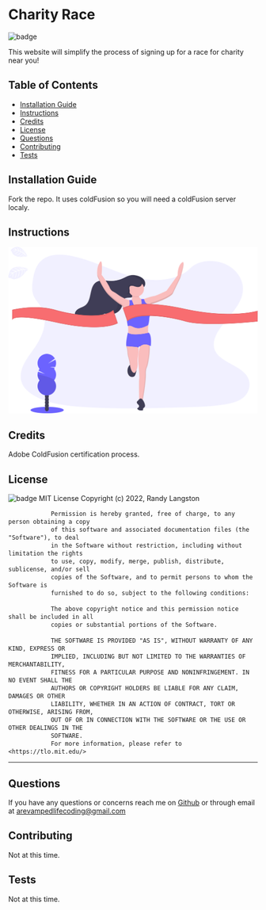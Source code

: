# Charity Race
![badge](https://img.shields.io/badge/License-MIT-brightgreen)
    
This website will simplify the process of signing up for a race for charity near you!
   
## Table of Contents
* [Installation Guide](#installation)
* [Instructions](#instructions)
* [Credits](#credits)
* [License](#license)
* [Questions](#questions)
* [Contributing](#contributing)
* [Tests](#tests)
    
## Installation Guide
Fork the repo. It uses coldFusion so you will need a coldFusion server  localy. 
## Instructions
![alt text](./client/assets/img/finishLine.svg)
## Credits
Adobe ColdFusion certification process.
## License
![badge](https://img.shields.io/badge/License-MIT-brightgreen)
MIT License
                Copyright (c) 2022, Randy Langston
                
                Permission is hereby granted, free of charge, to any person obtaining a copy
                of this software and associated documentation files (the "Software"), to deal
                in the Software without restriction, including without limitation the rights
                to use, copy, modify, merge, publish, distribute, sublicense, and/or sell
                copies of the Software, and to permit persons to whom the Software is
                furnished to do so, subject to the following conditions:
                
                The above copyright notice and this permission notice shall be included in all
                copies or substantial portions of the Software.
                
                THE SOFTWARE IS PROVIDED "AS IS", WITHOUT WARRANTY OF ANY KIND, EXPRESS OR
                IMPLIED, INCLUDING BUT NOT LIMITED TO THE WARRANTIES OF MERCHANTABILITY,
                FITNESS FOR A PARTICULAR PURPOSE AND NONINFRINGEMENT. IN NO EVENT SHALL THE
                AUTHORS OR COPYRIGHT HOLDERS BE LIABLE FOR ANY CLAIM, DAMAGES OR OTHER
                LIABILITY, WHETHER IN AN ACTION OF CONTRACT, TORT OR OTHERWISE, ARISING FROM,
                OUT OF OR IN CONNECTION WITH THE SOFTWARE OR THE USE OR OTHER DEALINGS IN THE
                SOFTWARE.
                For more information, please refer to <https://tlo.mit.edu/>
                
---
## Questions
If you have any questions or concerns reach me on [Github](https://github.com/ARevampeLifeCoding) or through email at <arevampedlifecoding@gmail.com>
## Contributing
Not at this time.
## Tests
Not at this time.
